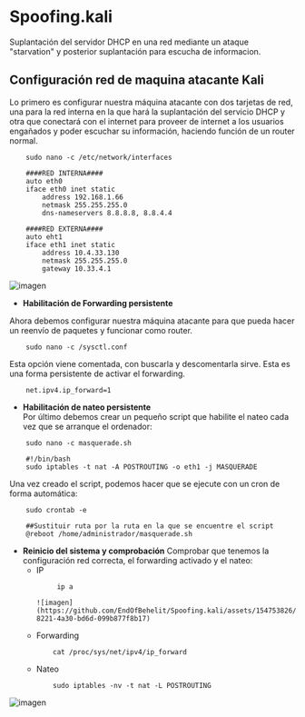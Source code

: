 # Spoofing.kali
Suplantación del servidor DHCP en una red mediante un ataque "starvation" y posterior suplantación para escucha de informacion.

## Configuración red de maquina atacante Kali
Lo primero es configurar nuestra máquina atacante con dos tarjetas de red, una para la red interna en la que hará la suplantación del servicio DHCP y otra que conectará con el internet para proveer de internet a los usuarios engañados y poder escuchar su información, haciendo función de un router normal.<br>
```
    sudo nano -c /etc/network/interfaces
```
```
    ####RED INTERNA####
    auto eth0
    iface eth0 inet static
        address 192.168.1.66
        netmask 255.255.255.0
        dns-nameservers 8.8.8.8, 8.8.4.4

    ####RED EXTERNA####
    auto eht1
    iface eth1 inet static
        address 10.4.33.130
        netmask 255.255.255.0
        gateway 10.33.4.1
```
![imagen](https://github.com/EndOfBehelit/Spoofing.kali/assets/154753826/3f313f7e-8bd3-461b-868d-7822a120b7d2) <br>

- **Habilitación de Forwarding persistente** <br>

Ahora debemos configurar nuestra máquina atacante para que pueda hacer un reenvío de paquetes y funcionar como router.
```
    sudo nano -c /sysctl.conf
```
Esta opción viene comentada, con buscarla y descomentarla sirve. Esta es una forma persistente de activar el forwarding.
```
    net.ipv4.ip_forward=1
```
- **Habilitación de nateo persistente** <br>
Por último debemos crear un pequeño script que habilite el nateo cada vez que se arranque el ordenador:
```
    sudo nano -c masquerade.sh
```
```
    #!/bin/bash
    sudo iptables -t nat -A POSTROUTING -o eth1 -j MASQUERADE
```
Una vez creado el script, podemos hacer que se ejecute con un cron de forma automática:
```
    sudo crontab -e
```
```
    ##Sustituir ruta por la ruta en la que se encuentre el script
    @reboot /home/administrador/masquerade.sh
```
- **Reinicio del sistema y comprobación**
Comprobar que tenemos la configuración red correcta, el forwarding activado y el nateo:
  * IP <br>
    ```
         ip a
    ```
        ![imagen](https://github.com/EndOfBehelit/Spoofing.kali/assets/154753826/4aeb46b3-8221-4a30-bd6d-099b877f8b17)

  * Forwarding <br>
    ```
        cat /proc/sys/net/ipv4/ip_forward
    ```
  * Nateo <br>
    ```
        sudo iptables -nv -t nat -L POSTROUTING
    ```
![imagen](https://github.com/EndOfBehelit/Spoofing.kali/assets/154753826/c16142ad-cfeb-4062-91a2-096255fa2907)
